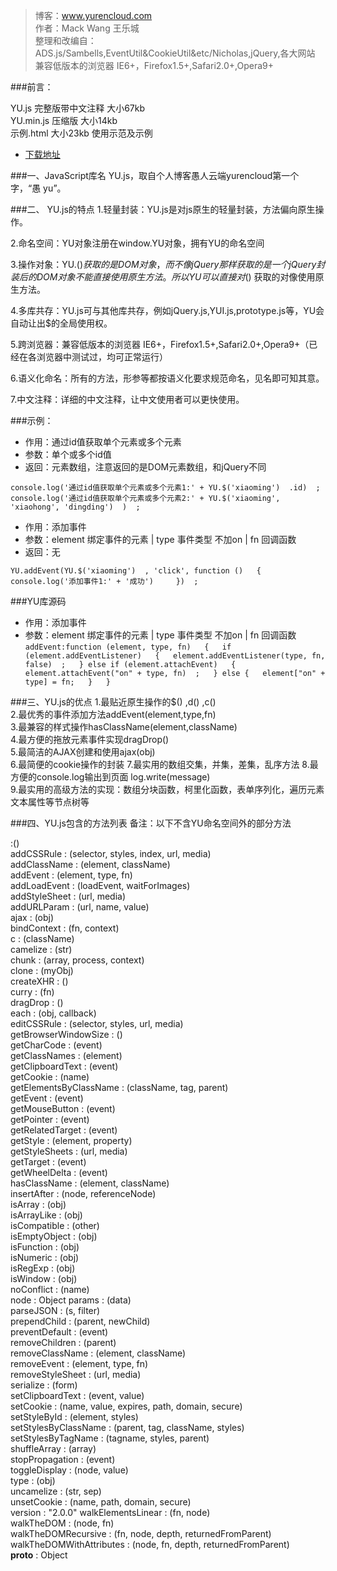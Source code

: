 
>博客：www.yurencloud.com  
>作者：Mack Wang 王乐城  
>整理和改编自：ADS.js/Sambells,EventUtil&CookieUtil&etc/Nicholas,jQuery,各大网站  
>兼容低版本的浏览器 IE6+，Firefox1.5+,Safari2.0+,Opera9+  


###前言：

YU.js 完整版带中文注释 大小67kb  
YU.min.js 压缩版 大小14kb  
示例.html 大小23kb 使用示范及示例   
- [下载地址](https://github.com/mack-wang/yurencloud/blob/master/study/AdvancEDDOMScripting/dist/)  


###一、JavaScript库名
YU.js，取自个人博客愚人云端yurencloud第一个字，“愚 yu”。

###二、 YU.js的特点
1.轻量封装：YU.js是对js原生的轻量封装，方法偏向原生操作。   
 
2.命名空间：YU对象注册在window.YU对象，拥有YU的命名空间   

3.操作对象：YU.$()  获取的是DOM对象，而不像jQuery那样获取的是一个jQuery封装后的DOM对象不能直接使用原生方法。所以YU可以直接对$()  获取的对像使用原生方法。   

4.多库共存：YU.js可与其他库共存，例如jQuery.js,YUI.js,prototype.js等，YU会自动让出$的全局使用权。  

5.跨浏览器：兼容低版本的浏览器 IE6+，Firefox1.5+,Safari2.0+,Opera9+（已经在各浏览器中测试过，均可正常运行）   

6.语义化命名：所有的方法，形参等都按语义化要求规范命名，见名即可知其意。   

7.中文注释：详细的中文注释，让中文使用者可以更快使用。  


###示例：

 * 作用：通过id值获取单个元素或多个元素
 * 参数：单个或多个id值
 * 返回：元素数组，注意返回的是DOM元素数组，和jQuery不同  
 
`console.log('通过id值获取单个元素或多个元素1:' + YU.$('xiaoming')  .id)  ;  
 console.log('通过id值获取单个元素或多个元素2:' + YU.$('xiaoming', 'xiaohong', 'dingding')  )  ;`


 * 作用：添加事件
 * 参数：element 绑定事件的元素 | type 事件类型 不加on | fn 回调函数
 * 返回：无  
 
 
`YU.addEvent(YU.$('xiaoming')  , 'click', function ()   {  
     console.log('添加事件1:' + '成功')    
 })  ;`

###YU库源码


 * 作用：添加事件
 * 参数：element 绑定事件的元素 | type 事件类型 不加on | fn 回调函数
`
addEvent:function (element, type, fn)   {  
    if (element.addEventListener)   {  
        element.addEventListener(type, fn, false)  ;  
    } else if (element.attachEvent)   {  
        element.attachEvent("on" + type, fn)  ;  
    } else {  
        element["on" + type] = fn;  
    }  
}  
`

###三、YU.js的优点
1.最贴近原生操作的$()  ,d()  ,c()  
2.最优秀的事件添加方法addEvent(element,type,fn)  
3.最兼容的样式操作hasClassName(element,className)  
4.最方便的拖放元素事件实现dragDrop()  
5.最简洁的AJAX创建和使用ajax(obj)  
6.最简便的cookie操作的封装
7.最实用的数组交集，并集，差集，乱序方法
8.最方便的console.log输出到页面 log.write(message)  
9.最实用的高级方法的实现：数组分块函数，柯里化函数，表单序列化，遍历元素文本属性等节点树等

###四、YU.js包含的方法列表
备注：以下不含YU命名空间外的部分方法


$:$()    
addCSSRule : (selector, styles, index, url, media)      
addClassName : (element, className)    
addEvent : (element, type, fn)    
addLoadEvent : (loadEvent, waitForImages)    
addStyleSheet : (url, media)    
addURLParam : (url, name, value)    
ajax : (obj)    
bindContext : (fn, context)    
c : (className)    
camelize : (str)    
chunk : (array, process, context)    
clone : (myObj)    
createXHR : ()    
curry : (fn)    
dragDrop : ()    
each : (obj, callback)    
editCSSRule : (selector, styles, url, media)    
getBrowserWindowSize : ()    
getCharCode : (event)    
getClassNames : (element)    
getClipboardText : (event)    
getCookie : (name)    
getElementsByClassName : (className, tag, parent)    
getEvent : (event)    
getMouseButton : (event)    
getPointer : (event)  
getRelatedTarget : (event)  
getStyle : (element, property)  
getStyleSheets : (url, media)  
getTarget : (event)  
getWheelDelta : (event)  
hasClassName : (element, className)  
insertAfter : (node, referenceNode)  
isArray : (obj)  
isArrayLike : (obj)  
isCompatible : (other)  
isEmptyObject : (obj)  
isFunction : (obj)  
isNumeric : (obj)  
isRegExp : (obj)  
isWindow : (obj)  
noConflict : (name)  
node : Object
params : (data)  
parseJSON : (s, filter)  
prependChild : (parent, newChild)  
preventDefault : (event)  
removeChildren : (parent)  
removeClassName : (element, className)  
removeEvent : (element, type, fn)  
removeStyleSheet : (url, media)  
serialize : (form)  
setClipboardText : (event, value)  
setCookie : (name, value, expires, path, domain, secure)  
setStyleById : (element, styles)  
setStylesByClassName : (parent, tag, className, styles)  
setStylesByTagName : (tagname, styles, parent)  
shuffleArray : (array)  
stopPropagation : (event)  
toggleDisplay : (node, value)  
type : (obj)  
uncamelize : (str, sep)  
unsetCookie : (name, path, domain, secure)  
version : "2.0.0"
walkElementsLinear : (fn, node)  
walkTheDOM : (node, fn)  
walkTheDOMRecursive : (fn, node, depth, returnedFromParent)  
walkTheDOMWithAttributes : (node, fn, depth, returnedFromParent)  
__proto__ : Object
